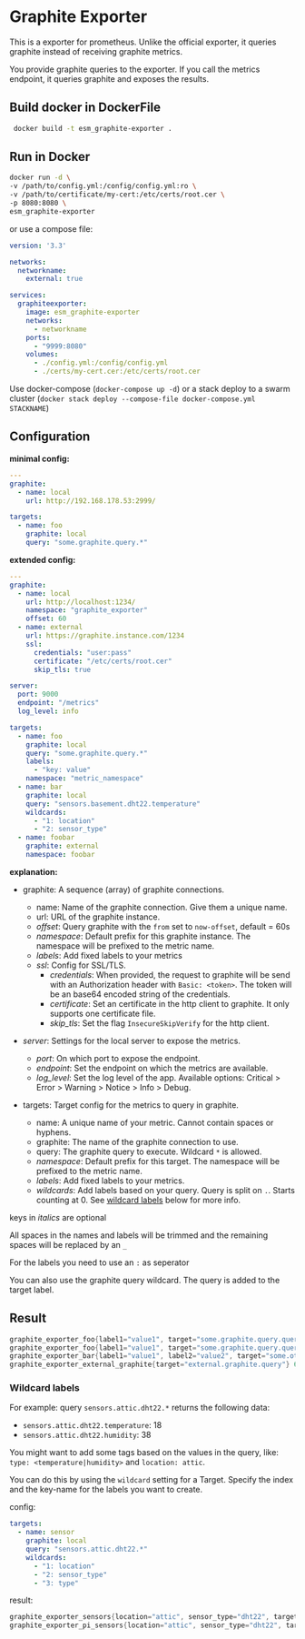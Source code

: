 # Graphite Exporter

This is a exporter for prometheus. Unlike the official exporter, it queries graphite instead of receiving graphite metrics.

You provide graphite queries to the exporter. If you call the metrics endpoint, it queries graphite and exposes the results.

## Build docker in DockerFile

```bash
 docker build -t esm_graphite-exporter .
```

## Run in Docker

```bash
docker run -d \
-v /path/to/config.yml:/config/config.yml:ro \
-v /path/to/certificate/my-cert:/etc/certs/root.cer \
-p 8080:8080 \
esm_graphite-exporter
```

or use a compose file:

```YAML
version: '3.3'

networks:
  networkname:
    external: true

services:
  graphiteexporter:
    image: esm_graphite-exporter
    networks:
      - networkname
    ports:
      - "9999:8080"
    volumes:
      - ./config.yml:/config/config.yml
      - ./certs/my-cert.cer:/etc/certs/root.cer
```

Use docker-compose (`docker-compose up -d`) or a stack deploy to a swarm cluster (`docker stack deploy --compose-file docker-compose.yml STACKNAME`)

## Configuration

**minimal config:**

```YAML
---
graphite:
  - name: local
    url: http://192.168.178.53:2999/

targets:
  - name: foo
    graphite: local
    query: "some.graphite.query.*"
```

**extended config:**

```YAML
---
graphite:
  - name: local
    url: http://localhost:1234/
    namespace: "graphite_exporter"
    offset: 60
  - name: external
    url: https://graphite.instance.com/1234
    ssl:
      credentials: "user:pass"
      certificate: "/etc/certs/root.cer"
      skip_tls: true

server:
  port: 9000
  endpoint: "/metrics"
  log_level: info

targets:
  - name: foo
    graphite: local
    query: "some.graphite.query.*"
    labels:
      - "key: value"
    namespace: "metric_namespace"
  - name: bar
    graphite: local
    query: "sensors.basement.dht22.temperature"
    wildcards:
      - "1: location"
      - "2: sensor_type"
  - name: foobar
    graphite: external
    namespace: foobar
```

**explanation:**

- graphite: A sequence (array) of graphite connections.
  - name: Name of the graphite connection. Give them a unique name.
  - url: URL of the graphite instance.
  - *offset*: Query graphite with the `from` set to `now-offset`, default = 60s
  - *namespace*: Default prefix for this graphite instance. The namespace will be prefixed to the metric name.
  - *labels*: Add fixed labels to your metrics
  - *ssl*: Config for SSL/TLS.
    - *credentials*: When provided, the request to graphite will be send with an Authorization header with `Basic: <token>`. The token will be an base64 encoded string of the credentials.
    - *certificate*: Set an certificate in the http client to graphite. It only supports one certificate file.
    - *skip_tls*: Set the flag `InsecureSkipVerify` for the http client.

- *server*: Settings for the local server to expose the metrics.
  - *port*: On which port to expose the endpoint.
  - *endpoint*: Set the endpoint on which the metrics are available.
  - *log_level*: Set the log level of the app. Available options: Critical > Error > Warning > Notice > Info > Debug.

- targets: Target config for the metrics to query in graphite.
  - name: A unique name of your metric. Cannot contain spaces or hyphens.
  - graphite: The name of the graphite connection to use.
  - query: The graphite query to execute. Wildcard `*` is allowed.
  - *namespace*: Default prefix for this target. The namespace will be prefixed to the metric name.
  - *labels*: Add fixed labels to your metrics. 
  - *wildcards*: Add labels based on your query. Query is split on `.`. Starts counting at 0. See [wildcard labels](#wildcard-labels) below for more info.

keys in *italics* are optional

All spaces in the names and labels will be trimmed and the remaining spaces will be replaced by an `_`

For the labels you need to use an `:` as seperator

You can also use the graphite query wildcard. The query is added to the target label.

## Result

```Go
graphite_exporter_foo{label1="value1", target="some.graphite.query.query1"} 10.0
graphite_exporter_foo{label1="value1", target="some.graphite.query.query2"} 20.0
graphite_exporter_bar{label1="value1", label2="value2", target="some.other.graphite.query"} 42.0
graphite_exporter_external_graphite{target="external.graphite.query"} 65.0
```

### Wildcard labels

For example: query `sensors.attic.dht22.*` returns the following data:

- `sensors.attic.dht22.temperature`: 18
- `sensors.attic.dht22.humidity`: 38

You might want to add some tags based on the values in the query, like: `type: <temperature|humidity>` and `location: attic`.

You can do this by using the `wildcard` setting for a Target. Specify the index and the key-name for the labels you want to create.

config:

```YAML
targets:
  - name: sensor
    graphite: local
    query: "sensors.attic.dht22.*"
    wildcards:
      - "1: location"
      - "2: sensor_type"
      - "3: type"
```

result:

```GO
graphite_exporter_sensors{location="attic", sensor_type="dht22", target="sensors.attic.dht22.humidity",type="humidity"} 36.0
graphite_exporter_pi_sensors{location="attic", sensor_type="dht22", target="sensors.attic.dht22.temperature",type="temperature"} 18.0
```
